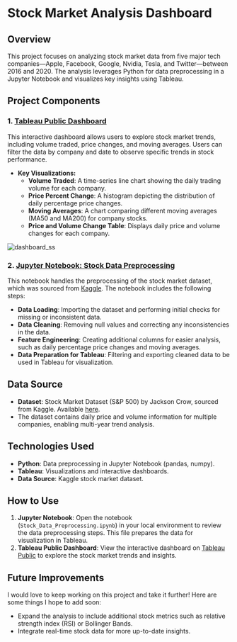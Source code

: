 # Stock Market Analysis Dashboard

## Overview
This project focuses on analyzing stock market data from five major tech companies—Apple, Facebook, Google, Nvidia, Tesla, and Twitter—between 2016 and 2020. The analysis leverages Python for data preprocessing in a Jupyter Notebook and visualizes key insights using Tableau.

## Project Components

### 1. [Tableau Public Dashboard](<https://public.tableau.com/views/Dashboard_17246876197530/Dashboard1?:language=en-GB&:sid=&:redirect=auth&:display_count=n&:origin=viz_share_link)>)
This interactive dashboard allows users to explore stock market trends, including volume traded, price changes, and moving averages. Users can filter the data by company and date to observe specific trends in stock performance.

- **Key Visualizations:**
  - **Volume Traded**: A time-series line chart showing the daily trading volume for each company.
  - **Price Percent Change**: A histogram depicting the distribution of daily percentage price changes.
  - **Moving Averages**: A chart comparing different moving averages (MA50 and MA200) for company stocks.
  - **Price and Volume Change Table**: Displays daily price and volume changes for each company.
 
![dashboard_ss](https://github.com/user-attachments/assets/767d85d6-a210-4892-a01b-27e4c23dc9f1)


### 2. [Jupyter Notebook: Stock Data Preprocessing](Stock_Data_Preprocessing.ipynb)
This notebook handles the preprocessing of the stock market dataset, which was sourced from [Kaggle](https://www.kaggle.com/datasets/jacksoncrow/stock-market-dataset). The notebook includes the following steps:
  
- **Data Loading**: Importing the dataset and performing initial checks for missing or inconsistent data.
- **Data Cleaning**: Removing null values and correcting any inconsistencies in the data.
- **Feature Engineering**: Creating additional columns for easier analysis, such as daily percentage price changes and moving averages.
- **Data Preparation for Tableau**: Filtering and exporting cleaned data to be used in Tableau for visualization.

## Data Source
- **Dataset**: Stock Market Dataset (S&P 500) by Jackson Crow, sourced from Kaggle. Available [here](https://www.kaggle.com/datasets/jacksoncrow/stock-market-dataset).
- The dataset contains daily price and volume information for multiple companies, enabling multi-year trend analysis.

## Technologies Used
- **Python**: Data preprocessing in Jupyter Notebook (pandas, numpy).
- **Tableau**: Visualizations and interactive dashboards.
- **Data Source**: Kaggle stock market dataset.

## How to Use
1. **Jupyter Notebook**: Open the notebook (`Stock_Data_Preprocessing.ipynb`) in your local environment to review the data preprocessing steps. This file prepares the data for visualization in Tableau.
2. **Tableau Public Dashboard**: View the interactive dashboard on [Tableau Public](<https://public.tableau.com/views/Dashboard_17246876197530/Dashboard1?:language=en-GB&:sid=&:redirect=auth&:display_count=n&:origin=viz_share_link>) to explore the stock market trends and insights.

## Future Improvements
I would love to keep working on this project and take it further! Here are some things I hope to add soon:
- Expand the analysis to include additional stock metrics such as relative strength index (RSI) or Bollinger Bands.
- Integrate real-time stock data for more up-to-date insights.
